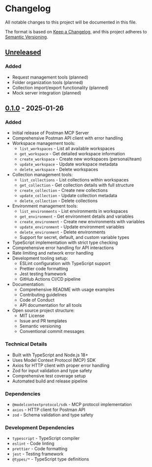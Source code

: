 # Changelog

All notable changes to this project will be documented in this file.

The format is based on [Keep a Changelog](https://keepachangelog.com/en/1.0.0/),
and this project adheres to [Semantic Versioning](https://semver.org/spec/v2.0.0.html).

## [Unreleased]

### Added
- Request management tools (planned)
- Folder organization tools (planned)
- Collection import/export functionality (planned)
- Mock server integration (planned)

## [0.1.0] - 2025-01-26

### Added
- Initial release of Postman MCP Server
- Comprehensive Postman API client with error handling
- Workspace management tools:
  - `list_workspaces` - List all available workspaces
  - `get_workspace` - Get detailed workspace information
  - `create_workspace` - Create new workspaces (personal/team)
  - `update_workspace` - Update workspace metadata
  - `delete_workspace` - Delete workspaces
- Collection management tools:
  - `list_collections` - List collections within workspaces
  - `get_collection` - Get collection details with full structure
  - `create_collection` - Create new collections
  - `update_collection` - Update collection metadata
  - `delete_collection` - Delete collections
- Environment management tools:
  - `list_environments` - List environments in workspaces
  - `get_environment` - Get environment details and variables
  - `create_environment` - Create new environments with variables
  - `update_environment` - Update environment variables
  - `delete_environment` - Delete environments
  - Support for secret, default, and custom variable types
- TypeScript implementation with strict type checking
- Comprehensive error handling for API interactions
- Rate limiting and network error handling
- Development tooling setup:
  - ESLint configuration with TypeScript support
  - Prettier code formatting
  - Jest testing framework
  - GitHub Actions CI/CD pipeline
- Documentation:
  - Comprehensive README with usage examples
  - Contributing guidelines
  - Code of Conduct
  - API documentation for all tools
- Open source project structure:
  - MIT License
  - Issue and PR templates
  - Semantic versioning
  - Conventional commit messages

### Technical Details
- Built with TypeScript and Node.js 18+
- Uses Model Context Protocol (MCP) SDK
- Axios for HTTP client with proper error handling
- Zod for input validation and type safety
- Comprehensive test coverage setup
- Automated build and release pipeline

### Dependencies
- `@modelcontextprotocol/sdk` - MCP protocol implementation
- `axios` - HTTP client for Postman API
- `zod` - Schema validation and type safety

### Development Dependencies
- `typescript` - TypeScript compiler
- `eslint` - Code linting
- `prettier` - Code formatting
- `jest` - Testing framework
- `@types/*` - TypeScript type definitions

[Unreleased]: https://github.com/ankit-roy-0602/postman-mcp-server/compare/v0.1.0...HEAD
[0.1.0]: https://github.com/ankit-roy-0602/postman-mcp-server/releases/tag/v0.1.0
